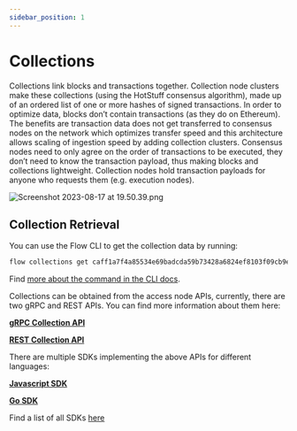```yaml
---
sidebar_position: 1
---
```


# Collections

Collections link blocks and transactions together. Collection node clusters make these collections (using the HotStuff consensus algorithm), made up of an ordered list of one or more hashes of signed transactions. In order to optimize data, blocks don’t contain transactions (as they do on Ethereum). The benefits are transaction data does not get transferred to consensus nodes on the network which optimizes transfer speed and this architecture allows scaling of ingestion speed by adding collection clusters. Consensus nodes need to only agree on the order of transactions to be executed, they don’t need to know the transaction payload, thus making blocks and collections lightweight. Collection nodes hold transaction payloads for anyone who requests them (e.g. execution nodes). 

![Screenshot 2023-08-17 at 19.50.39.png](_collection_images/Screenshot_2023-08-17_at_19.50.39.png)

## Collection Retrieval

You can use the Flow CLI to get the collection data by running:

```sh
flow collections get caff1a7f4a85534e69badcda59b73428a6824ef8103f09cb9eaeaa216c7d7d3f -n mainnet
```

Find [more about the command in the CLI docs](../../tools/flow-cli/get-flow-data/get-collections.md).

Collections can be obtained from the access node APIs, currently, there are two gRPC and REST APIs. You can find more information about them here:

[**gRPC Collection API**](../../build/run-and-secure/nodes/access-api.mdx#collections)

[**REST Collection API**](/http-api#tag/Collections)

There are multiple SDKs implementing the above APIs for different languages:

[**Javascript SDK**](../../tools/clients/fcl-js/index.md)

[**Go SDK**](../../tools/clients/flow-go-sdk/index.mdx)

Find a list of all SDKs [here](../../tools/clients/index.md)
